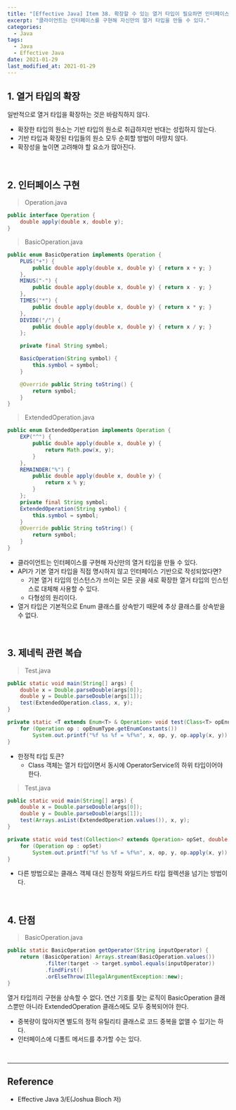 ```yaml
---
title: "[Effective Java] Item 38. 확장할 수 있는 열거 타입이 필요하면 인터페이스를 사용하라"
excerpt: "클라이언트는 인터페이스를 구현해 자신만의 열거 타입을 만들 수 있다."
categories:
  - Java
tags:
  - Java
  - Effective Java
date: 2021-01-29
last_modified_at: 2021-01-29
---
```


## 1. 열거 타입의 확장

일반적으로 열거 타입을 확장하는 것은 바람직하지 않다.

* 확장한 타입의 원소는 기반 타입의 원소로 취급하지만 반대는 성립하지 않는다.
* 기반 타입과 확장된 타입들의 원소 모두 순회할 방법이 마땅치 않다.
* 확장성을 높이면 고려해야 할 요소가 많아진다.

<br>

## 2. 인터페이스 구현

> Operation.java

```java
public interface Operation {
    double apply(double x, double y);
}
```

> BasicOperation.java

```java
public enum BasicOperation implements Operation {
    PLUS("+") {
        public double apply(double x, double y) { return x + y; }
    },
    MINUS("-") {
        public double apply(double x, double y) { return x - y; }
    },
    TIMES("*") {
        public double apply(double x, double y) { return x * y; }
    },
    DIVIDE("/") {
        public double apply(double x, double y) { return x / y; }
    };

    private final String symbol;

    BasicOperation(String symbol) {
        this.symbol = symbol;
    }

    @Override public String toString() {
        return symbol;
    }
}
```

> ExtendedOperation.java

```java
public enum ExtendedOperation implements Operation {
    EXP("^") {
        public double apply(double x, double y) {
            return Math.pow(x, y);
        }
    },
    REMAINDER("%") {
        public double apply(double x, double y) {
            return x % y;
        }
    };
    private final String symbol;
    ExtendedOperation(String symbol) {
        this.symbol = symbol;
    }
    @Override public String toString() {
        return symbol;
    }
}
```

* 클라이언트는 인터페이스를 구현해 자신만의 열거 타입을 만들 수 있다.
* API가 기본 열거 타입을 직접 명시하지 않고 인터페이스 기반으로 작성되었다면?
  * 기본 열거 타입의 인스턴스가 쓰이는 모든 곳을 새로 확장한 열거 타입의 인스턴스로 대체해 사용할 수 있다.
  * 다형성의 원리이다.
* 열거 타입은 기본적으로 Enum 클래스를 상속받기 때문에 추상 클래스를 상속받을 수 없다.

<br>

## 3. 제네릭 관련 복습

> Test.java

```java
public static void main(String[] args) {
    double x = Double.parseDouble(args[0]);
    double y = Double.parseDouble(args[1]);
    test(ExtendedOperation.class, x, y);
}

private static <T extends Enum<T> & Operation> void test(Class<T> opEnumType, double x, double y) {
    for (Operation op : opEnumType.getEnumConstants())
        System.out.printf("%f %s %f = %f%n", x, op, y, op.apply(x, y));
}
```

* 한정적 타입 토큰?
  * Class 객체는 열거 타입이면서 동시에 OperatorService의 하위 타입이어야 한다.

> Test.java

```java
public static void main(String[] args) {
    double x = Double.parseDouble(args[0]);
    double y = Double.parseDouble(args[1]);
    test(Arrays.asList(ExtendedOperation.values()), x, y);
}

private static void test(Collection<? extends Operation> opSet, double x, double y) {
    for (Operation op : opSet)
        System.out.printf("%f %s %f = %f%n", x, op, y, op.apply(x, y));
}
```

* 다른 방법으로는 클래스 객체 대신 한정적 와일드카드 타입 컬렉션을 넘기는 방법이다.

<br>

## 4. 단점

> BasicOperation.java

```java
public static BasicOperation getOperator(String inputOperator) {
    return (BasicOperation) Arrays.stream(BasicOperation.values())
            .filter(target -> target.symbol.equals(inputOperator))
            .findFirst()
            .orElseThrow(IllegalArgumentException::new);
}
```

열거 타입끼리 구현을 상속할 수 없다. 연산 기호를 찾는 로직이 BasicOperation 클래스뿐만 아니라 ExtendedOperation 클래스에도 모두 중복되어야 한다.

* 중복량이 많아지면 별도의 정적 유틸리티 클래스로 코드 중복을 없앨 수 있기는 하다.
* 인터페이스에 디폴트 메서드를 추가할 수는 있다.

<br>

---

## Reference

* Effective Java 3/E(Joshua Bloch 저)
